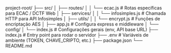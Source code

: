 project-root/
├── src/
│ ├── routes/
│ │ └── ecac.js # Rotas específicas para ECAC / DCTF Web
│ ├── services/
│ │ └── infosimples.js # Chamada HTTP para API Infosimples
│ ├── utils/
│ │ └── encrypt.js # Funções de encriptação AES
│ ├── app.js # Configura express e middleware
│ └── config/
│ └── index.js # Configurações gerais (env, API base URL)
├── index.js # Entry point para rodar o servidor
├── .env # Variáveis de ambiente (TOKEN, CHAVE_CRIPTO, etc.)
├── package.json
└── README.md
